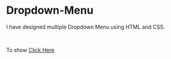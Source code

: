 # Dropdown-Menu
<p>I have designed multiple Dropdown Menu using HTML and CSS.</p>
<br>
<p>To show <a href="https://nayon-kumar.github.io/Dropdown-Menu/">Click Here</a></p>